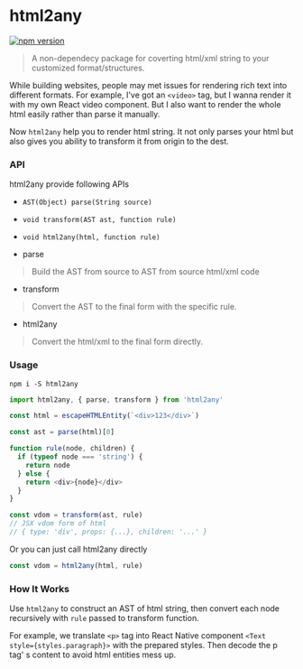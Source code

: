 # html2any

[![npm version](https://badge.fury.io/js/html2any.svg)](https://badge.fury.io/js/html2any)

> A non-dependecy package for coverting html/xml string to your customized format/structures.

While building websites, people may met issues for rendering rich text into different formats.
For example, I've got an `<video>` tag, but I wanna render it with my own React video component.
But I also want to render the whole html easily rather than parse it manually.

Now `html2any` help you to render html string. It not only parses your html but also gives you ability to transform it from origin to the dest.

### API

html2any provide following APIs

- `AST(Object) parse(String source)`
- `void transform(AST ast, function rule)`
- `void html2any(html, function rule)`

- parse
> Build the AST from source to AST from source html/xml code

- transform
> Convert the AST to the final form with the specific rule.

- html2any
> Convert the html/xml to the final form directly.

### Usage

```
npm i -S html2any
```

```js
import html2any, { parse, transform } from 'html2any'

const html = escapeHTMLEntity(`<div>123</div>`)

const ast = parse(html)[0]

function rule(node, children) {
  if (typeof node === 'string') {
    return node
  } else {
    return <div>{node}</div>
  }
}

const vdom = transform(ast, rule)
// JSX vdom form of html
// { type: 'div', props: {...}, children: '...' }

```

Or you can just call html2any directly

```js
const vdom = html2any(html, rule)
```

### How It Works

Use `html2any` to construct an AST of html string, then convert each node recursively with `rule` passed to transform function.

For example, we translate `<p>` tag into React Native component `<Text style={styles.paragraph}>` with the prepared styles. Then decode the p tag' s content to avoid html entities mess up.

